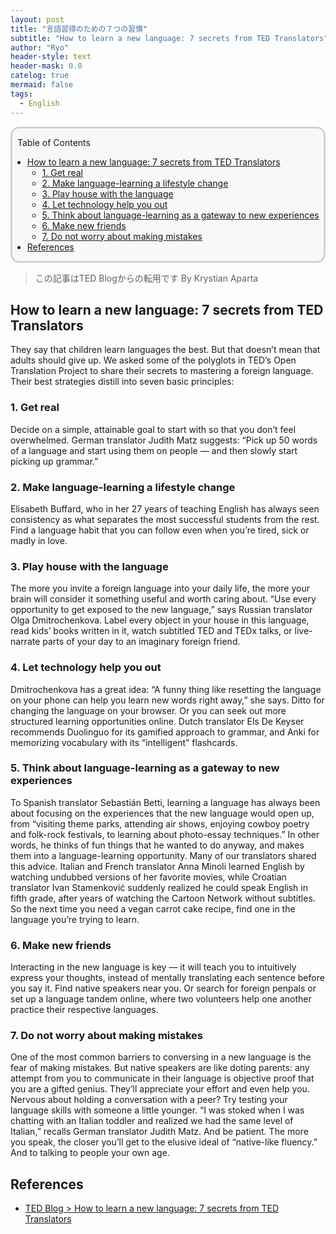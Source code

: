 ```yaml
---
layout: post
title: "言語習得のための７つの習慣"
subtitle: "How to learn a new language: 7 secrets from TED Translators"
author: "Ryo"
header-style: text
header-mask: 0.0
catelog: true
mermaid: false
tags:
  - English
---
```


<div style='border-radius: 1em; border-style:solid; border-color:#D3D3D3; background-color:#F8F8F8'>
<p class="h4">&nbsp;&nbsp;Table of Contents</p>
<!-- START doctoc generated TOC please keep comment here to allow auto update -->
<!-- DON'T EDIT THIS SECTION, INSTEAD RE-RUN doctoc TO UPDATE -->

- [How to learn a new language: 7 secrets from TED Translators](#how-to-learn-a-new-language-7-secrets-from-ted-translators)
  - [1. Get real](#1-get-real)
  - [2. Make language-learning a lifestyle change](#2-make-language-learning-a-lifestyle-change)
  - [3. Play house with the language](#3-play-house-with-the-language)
  - [4. Let technology help you out](#4-let-technology-help-you-out)
  - [5. Think about language-learning as a gateway to new experiences](#5-think-about-language-learning-as-a-gateway-to-new-experiences)
  - [6. Make new friends](#6-make-new-friends)
  - [7. Do not worry about making mistakes](#7-do-not-worry-about-making-mistakes)
- [References](#references)

<!-- END doctoc generated TOC please keep comment here to allow auto update -->

</div>


> この記事はTED Blogからの転用です By Krystian Aparta

## How to learn a new language: 7 secrets from TED Translators

They say that children learn languages the best. But that doesn’t mean that adults should give up. We asked some of the polyglots in TED’s Open Translation Project to share their secrets to mastering a foreign language. Their best strategies distill into seven basic principles:

### 1. Get real 

Decide on a simple, attainable goal to start with so that you don’t feel overwhelmed. German translator Judith Matz suggests: “Pick up 50 words of a language and start using them on people — and then slowly start picking up grammar.”
    
### 2. Make language-learning a lifestyle change

Elisabeth Buffard, who in her 27 years of teaching English has always seen consistency as what separates the most successful students from the rest. Find a language habit that you can follow even when you’re tired, sick or madly in love.
    
### 3. Play house with the language

The more you invite a foreign language into your daily life, the more your brain will consider it something useful and worth caring about. “Use every opportunity to get exposed to the new language,” says Russian translator Olga Dmitrochenkova. Label every object in your house in this language, read kids’ books written in it, watch subtitled TED and TEDx talks, or live-narrate parts of your day to an imaginary foreign friend.
    
### 4. Let technology help you out

Dmitrochenkova has a great idea: “A funny thing like resetting the language on your phone can help you learn new words right away,” she says. Ditto for changing the language on your browser. Or you can seek out more structured learning opportunities online. Dutch translator Els De Keyser recommends Duolinguo for its gamified approach to grammar, and Anki for memorizing vocabulary with its “intelligent” flashcards.

### 5. Think about language-learning as a gateway to new experiences

To Spanish translator Sebastián Betti, learning a language has always been about focusing on the experiences that the new language would open up, from “visiting theme parks, attending air shows, enjoying cowboy poetry and folk-rock festivals, to learning about photo-essay techniques.” In other words, he thinks of fun things that he wanted to do anyway, and makes them into a language-learning opportunity. Many of our translators shared this advice. Italian and French translator Anna Minoli learned English by watching undubbed versions of her favorite movies, while Croatian translator Ivan Stamenković suddenly realized he could speak English in fifth grade, after years of watching the Cartoon Network without subtitles. So the next time you need a vegan carrot cake recipe, find one in the language you’re trying to learn.

### 6. Make new friends

Interacting in the new language is key — it will teach you to intuitively express your thoughts, instead of mentally translating each sentence before you say it. Find native speakers near you. Or search for foreign penpals or set up a language tandem online, where two volunteers help one another practice their respective languages.

### 7. Do not worry about making mistakes

One of the most common barriers to conversing in a new language is the fear of making mistakes. But native speakers are like doting parents: any attempt from you to communicate in their language is objective proof that you are a gifted genius. They’ll appreciate your effort and even help you. Nervous about holding a conversation with a peer? Try testing your language skills with someone a little younger. “I was stoked when I was chatting with an Italian toddler and realized we had the same level of Italian,” recalls German translator Judith Matz. And be patient. The more you speak, the closer you’ll get to the elusive ideal of “native-like fluency.” And to talking to people your own age.


## References

- [TED Blog > How to learn a new language: 7 secrets from TED Translators](https://blog.ted.com/how-to-learn-a-new-language-7-secrets-from-ted-translators/)